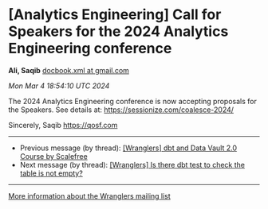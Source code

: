 


[Analytics Engineering] Call for Speakers for the 2024 Analytics Engineering conference
=======================================================================================


**Ali, Saqib**
[docbook.xml at gmail.com](mailto:wranglers%40analyticsengineering.net?Subject=Re%3A%20%5BWranglers%5D%20Call%20for%20Speakers%20for%20the%202024%20Analytics%20Engineering%0A%20conference&In-Reply-To=%3CCABDm0O_6H%3Du308y-3Yf%2B8ExVyKn5S0k_y_LqV8j2Yrgsmq03bA%40mail.gmail.com%3E "[Wranglers] Call for Speakers for the 2024 Analytics Engineering conference")   

*Mon Mar 4 18:54:10 UTC 2024*  

The 2024 Analytics Engineering conference is now accepting proposals for
the Speakers. See details at:
<https://sessionize.com/coalesce-2024/>

Sincerely,
Saqib
<https://qosf.com>
  
  




---


* Previous message (by thread): [[Wranglers] dbt and Data Vault 2.0 Course by Scalefree](000003.html)
* Next message (by thread): [[Wranglers] Is there dbt test to check the table is not empty?](000005.html)




---


[More information about the Wranglers
mailing list](https://analyticsengineering.net/mailman/listinfo/wranglers)  




